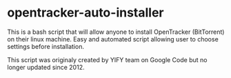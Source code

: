 # opentracker-auto-installer

This is a bash script that will allow anyone to install OpenTracker (BitTorrent) on their linux machine. Easy and automated script allowing user to choose settings before installation.

This script was originaly created by YIFY team on Google Code but no longer updated since 2012.
